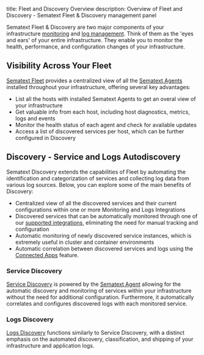title: Fleet and Discovery Overview
description: Overview of Fleet and Discovery - Sematext Fleet & Discovery management panel

Sematext Fleet & Discovery are two major components of your infrastructure [monitoring](https://sematext.com/docs/monitoring/) and [log management](https://sematext.com/docs/logs/). Think of them as the 'eyes and ears' of your entire infrastructure. They enable you to monitor the health, performance, and configuration changes of your infrastructure.

## Visibility Across Your Fleet
[Sematext Fleet](./fleet) provides a centralized view of all the [Sematext Agents](https://sematext.com/docs/agents/sematext-agent/) installed throughout your infrastructure, offering several key advantages:

- List all the hosts with installed Sematext Agents to get an overal view of your infrastructure
- Get valuable info from each host, including host diagnostics, metrics, logs and events
- Monitor the health status of each agent and check for available updates
- Access a list of discovered services per host, which can be further configured in Discovery

## Discovery - Service and Logs Autodiscovery
Sematext Discovery extends the capabilities of Fleet by automating the identification and categorization of services and collecting log data from various log sources. Below, you can explore some of the main benefits of Discovery:

- Centralized view of all the discovered services and their current configurations within one or more Monitoring and Logs Integrations
- Discovered services that can be automatically monitored through one of our [supported integrations](https://sematext.com/docs/integration/), eliminating the need for manual tracking and configuration
- Automatic monitoring of newly discovered service instances, which is extremely useful in cluster and container environments
- Automatic correlation between discovered services and logs using the [Connected Apps](https://sematext.com/docs/guide/connected-apps/) feature.

### Service Discovery
[Service Discovery](https://sematext.com/docs/monitoring/autodiscovery/) is powered by the [Sematext Agent](https://sematext.com/docs/agents/sematext-agent/) allowing for the automatic discovery and monitoring of services within your infrastructure without the need for additional configuration. Furthermore, it automatically correlates and configures discovered logs with each monitored service.

### Logs Discovery
[Logs Discovery](https://sematext.com/docs/logs/discovery/intro/) functions similarly to Service Discovery, with a distinct emphasis on the automated discovery, classification, and shipping of your infrastructure and application logs.